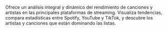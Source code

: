 Ofrece un análisis integral y dinámico del rendimiento de canciones y artistas en las principales plataformas de streaming. 
Visualiza tendencias, compara estadísticas entre Spotify, YouTube y TikTok, y descubre los artistas y canciones que están dominando las listas.
